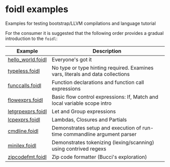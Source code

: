# foidl examples

Examples for testing bootstrap/LLVM compilations and language tutorial

For the consumer it is suggested that the following order provides a gradual introduction to the `foidl`:

| Example | Description |
| --- | --- |
| [hello_world.foidl](fsrc/hello_world.foidl) | Everyone's got it |
| [typeless.foidl](fsrc/typeless.foidl) | No type or type hinting required. Examines vars, literals and data collections |
| [funccalls.foidl](fsrc/funccalls.foidl) | Function declarations and function call expressions |
| [flowexprs.foidl](fsrc/flowexprs.foidl) | Basic flow control expressions: If, Match and local variable scope intro |
| [letgrpexprs.foidl](fsrc/letgrpexprs.foidl) | Let and Group expressions |
| [lcpexprs.foidl](fsrc/lcpexprs.foidl) | Lambdas, Closures and Partials |
| [cmdline.foidl](fsrc/cmdline.foidl) | Demonstrates setup and execution of run-time commandline argument parser |
| [minilex.foidl](fsrc/minilex.foidl) | Demonstrates tokenizing (lexing/scanning) using contrived regexs |
| [zipcodefmt.foidl](fsrc/zipcodefmt.foidl) | Zip code formatter (Bucci's exploration) |
